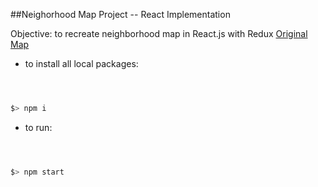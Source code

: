 ##Neighorhood Map Project -- React Implementation

Objective: to recreate neighborhood map in React.js with Redux
[Original Map](https://github.com/andrewtdunn/fortGreeneMap)

- to install all local packages:
```bash



$> npm i


```

- to run:
```bash



$> npm start


```
